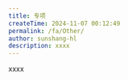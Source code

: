 ```yaml
---
title: 专项
createTime: 2024-11-07 00:12:49
permalink: /fa/Other/
author: sunshang-hl
description: xxxx
---
```


xxxx
